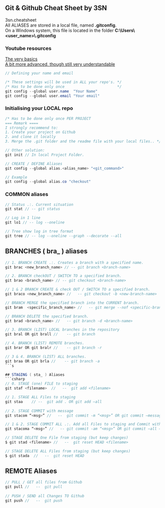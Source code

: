 ## Git &amp; Github Cheat Sheet by 3SN
3sn.cheatsheet   
All ALIASES are stored in a local file, named **.gitconfig**.   
On a Windows system, this file is located in the folder **C:\Users\\<user_name>\\.gitconfig**

### Youtube resources

[The very basics](https://www.youtube.com/watch?v=mJ-qvsxPHpY)   
[A bit more advanced, though still very understandable](https://www.youtube.com/watch?v=tRZGeaHPoaw)

```csharp
// Defining your name and email

/* These settings will be used in ALL your repo's. */
/* Has to be done only once                        */ 
git config --global user.name  "Your Name"
git config --global user.email "Your email"
```

### Initialising your LOCAL repo
```csharp
/* Has to be done only once PER PROJECT          
=== Remark ====
I strongly recommend to:   
1. Create your project on Github 
2. and clone it locally 
3. Merge the .git folder and the readme file with your local files.. */

// Other solution:
git init // In local Project Folder.
```

```csharp
// CREATE / DEFINE Aliases
git config --global alias.<alias_name> "<git_command>"

// Example
git config --global alias.co "checkout"
```

### COMMON aliases
```csharp 
// Status .:. Current situation
git stat // -- git status

// Log in 1 line
git lo1 // -- log --oneline

// Tree show log in tree format
git tree // -- log --oneline --graph --decorate --all
```

## BRANCHES ( bra_ ) aliases
```csharp 
// 1. BRANCH CREATE .:. Creates a branch with a specified name. 
git brac <new_branch_name> // -- git branch <branch-name>

// 2. BRANCH checkOUT / SWITCH TO a specified branch.
git brao <branch_name> // -- git checkout <branch-name>       

// 1 & 2 BRANCH CREATE & check OUT / SWITCH TO a specified branch.
git braco <new_branch_name> //   -- git checkout -b <new-branch-name> 

// BRANCH MERGE the specified branch into the CURRENT branch.
git bram  <specific_branch_name> //   -- git merge --nof <specific-branch-name>

// BRANCH DELETE the specified branch.
git brad <branch_name> //   -- git branch -d <branch-name>

// 3. BRANCH (LIST) LOCAL branches in the repository
git bral OR git brall //    -- git branch   

// 4. BRANCH (LIST) REMOTE branches.
git brar OR git bralr //    -- git branch -r

// 3 & 4. BRANCH (LIST) ALL branches.
git braa OR git brla //    -- git branch -a
```s

## STAGING ( sta_ ) Aliases
```csharp 
// 0. STAGE (one) FILE to staging 
git staf <filename>  //   --  git add <filename>

// 1. STAGE ALL Files to staging 
git staa    // --  git add . OR git add –all                    
  
// 2. STAGE COMMIT with message 
git stacom “<msg>” //   --  git commit -m “<msg>” OR git commit –message “<msg>”          

// 1 & 2. STAGE COMMIT ALL .:. Add all Files to staging and Commit with message.  
git stacoma “<msg>” //   -- git commit -am “<msg>” OR git commit –all –message “<msg>”  

// STAGE DELETE One File from staging (but keep changes) 
$ git stad <filename> //   --  git reset HEAD <filename>

// STAGE DELETE ALL Files from staging (but keep changes)
$ git stada  //   --  git reset HEAD
```

## REMOTE Aliases
```csharp 
// PULL / GET all files from Github 
git pull //   --  git pull
  
// PUSH / SEND all Changes TO Github 
git push //   --  git push          
```
